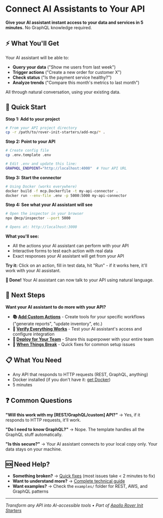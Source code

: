 # Connect AI Assistants to Your API

**Give your AI assistant instant access to your data and services in 5 minutes.** No GraphQL knowledge required.

## ⚡ What You'll Get

Your AI assistant will be able to:
- **Query your data** ("Show me users from last week")
- **Trigger actions** ("Create a new order for customer X") 
- **Check status** ("Is the payment service healthy?")
- **Analyze trends** ("Compare this month's metrics to last month")

All through natural conversation, using your existing data.

## 🚀 Quick Start

**Step 1: Add to your project**
```bash
# From your API project directory
cp -r /path/to/rover-init-starters/add-mcp/* .
```

**Step 2: Point to your API**
```bash
# Create config file
cp .env.template .env

# Edit .env and update this line:
GRAPHQL_ENDPOINT="http://localhost:4000"  # Your API URL
```

**Step 3: Start the connector** 
```bash
# Using Docker (works everywhere)
docker build -f mcp.Dockerfile -t my-api-connector .
docker run --env-file .env -p 5000:5000 my-api-connector
```

**Step 4: See what your AI assistant will see**
```bash
# Open the inspector in your browser
npx @mcp/inspector --port 5000

# Opens at: http://localhost:3000
```

**What you'll see:**
- All the actions your AI assistant can perform with your API
- Interactive forms to test each action with real data
- Exact responses your AI assistant will get from your API

**Try it:** Click on an action, fill in test data, hit "Run" - if it works here, it'll work with your AI assistant.

**🎉 Done!** Your AI assistant can now talk to your API using natural language.

## 📖 Next Steps

**Want your AI assistant to do more with your API?**

- **📚 [Add Custom Actions](docs/setup.md)** - Create tools for your specific workflows ("generate reports", "update inventory", etc.)
- **🧪 [Verify Everything Works](docs/testing.md)** - Test your AI assistant's access and configure integration  
- **🚀 [Deploy for Your Team](docs/deploy.md)** - Share this superpower with your entire team
- **🔧 [When Things Break](docs/troubleshooting.md)** - Quick fixes for common setup issues

## 📋 What You Need

- Any API that responds to HTTP requests (REST, GraphQL, anything)
- Docker installed (if you don't have it: [get Docker](https://docs.docker.com/get-docker/))
- 5 minutes

## ❓ Common Questions

**"Will this work with my [REST/GraphQL/custom] API?"** → Yes, if it responds to HTTP requests, it'll work.

**"Do I need to know GraphQL?"** → Nope. The template handles all the GraphQL stuff automatically.

**"Is this secure?"** → Your AI assistant connects to your local copy only. Your data stays on your machine.

## 🆘 Need Help?

- **Something broken?** → [Quick fixes](docs/troubleshooting.md) (most issues take < 2 minutes to fix)
- **Want to understand more?** → [Complete technical guide](QUICKSTART_MCP.md)
- **Want examples?** → Check the `examples/` folder for REST, AWS, and GraphQL patterns

---

*Transform any API into AI-accessible tools • Part of [Apollo Rover Init Starters](https://github.com/apollographql/rover-init-starters)*